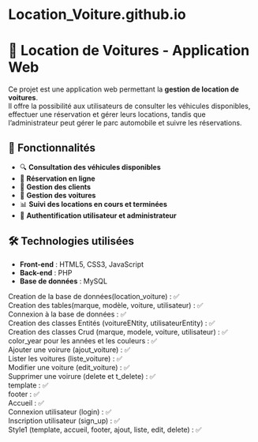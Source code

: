 # Location_Voiture.github.io

# 🚗 Location de Voitures - Application Web

Ce projet est une application web permettant la **gestion de location de voitures**.  
Il offre la possibilité aux utilisateurs de consulter les véhicules disponibles, effectuer une réservation et gérer leurs locations, tandis que l’administrateur peut gérer le parc automobile et suivre les réservations.

## 📌 Fonctionnalités

- 🔍 **Consultation des véhicules disponibles**
- 📅 **Réservation en ligne**
- 👤 **Gestion des clients**
- 🚗 **Gestion des voitures**
- 📊 **Suivi des locations en cours et terminées**
- 🔐 **Authentification utilisateur et administrateur**

## 🛠️ Technologies utilisées

- **Front-end** : HTML5, CSS3, JavaScript
- **Back-end** : PHP
- **Base de données** : MySQL

Creation de la base de données(location_voiture) : ✅<br>
Creation des tables(marque, modèle, voiture, utilisateur) : ✅<br>
Connexion à la base de données : ✅<br>
Creation des classes Entités (voitureENtity, utilisateurEntity) : ✅<br>
Creation des classes Crud (marque, modele, voiture, utilisateur) : ✅<br>
color_year pour les années et les couleurs : ✅<br>
Ajouter une voirure (ajout_voiture) : ✅<br>
Lister les voitures (liste_voiture) : ✅<br>
Modifier une voiture (edit_voiture) : ✅<br>
Supprimer une voirure (delete et t_delete) : ✅<br>
template : ✅<br>
footer : ✅<br>
Accueil : ✅<br>
Connexion utilisateur (login) : ✅<br>
Inscription utilisateur (sign_up) : ✅<br>
Style1 (template, accueil, footer, ajout, liste, edit, delete) : ✅<br>
